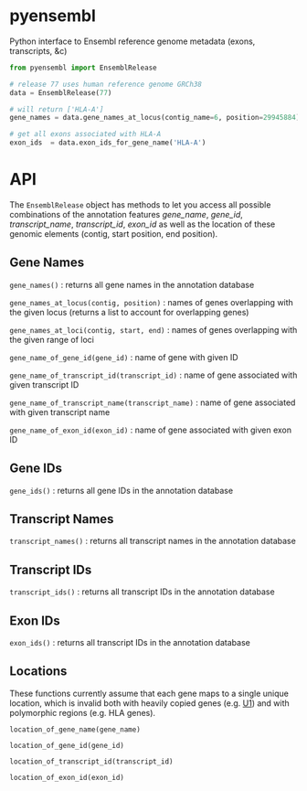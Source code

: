 pyensembl
=======

Python interface to Ensembl reference genome metadata (exons, transcripts, &c)

```python
from pyensembl import EnsemblRelease

# release 77 uses human reference genome GRCh38
data = EnsemblRelease(77)

# will return ['HLA-A']
gene_names = data.gene_names_at_locus(contig_name=6, position=29945884)

# get all exons associated with HLA-A
exon_ids  = data.exon_ids_for_gene_name('HLA-A')
```

# API

The `EnsemblRelease` object has methods to let you access all possible
combinations of the annotation features *gene\_name*, *gene\_id*,
*transcript\_name*, *transcript\_id*, *exon\_id* as well as the location of
these genomic elements (contig, start position, end position).

## Gene Names

`gene_names()`
: returns all gene names in the annotation database

`gene_names_at_locus(contig, position)`
: names of genes overlapping with the given locus
(returns a list to account for overlapping genes)

`gene_names_at_loci(contig, start, end)`
: names of genes overlapping with the given range of loci

`gene_name_of_gene_id(gene_id)`
: name of gene with given ID

`gene_name_of_transcript_id(transcript_id)`
: name of gene associated with given transcript ID

`gene_name_of_transcript_name(transcript_name)`
: name of gene associated with given transcript name

`gene_name_of_exon_id(exon_id)`
: name of gene associated with given exon ID

## Gene IDs

`gene_ids()`
: returns all gene IDs in the annotation database

## Transcript Names

`transcript_names()`
: returns all transcript names in the annotation database

## Transcript IDs

`transcript_ids()`
: returns all transcript IDs in the annotation database

## Exon IDs

`exon_ids()`
: returns all transcript IDs in the annotation database


## Locations

These functions currently assume that each gene maps to a single unique
location, which is invalid both with heavily copied genes
(e.g. [U1](http://en.wikipedia.org/wiki/U1_spliceosomal_RNA)) and with
polymorphic regions (e.g. HLA genes).

`location_of_gene_name(gene_name)`

`location_of_gene_id(gene_id)`

`location_of_transcript_id(transcript_id)`

`location_of_exon_id(exon_id)`
